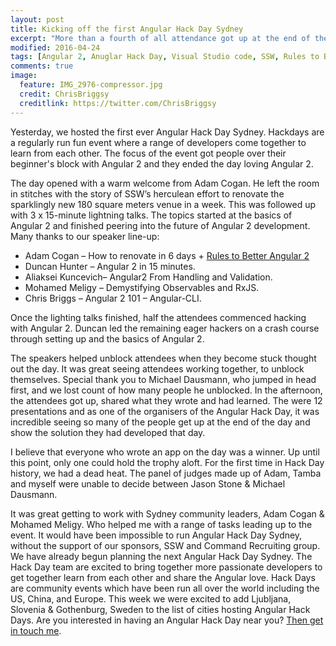 ```yaml
---
layout: post
title: Kicking off the first Angular Hack Day Sydney
excerpt: "More than a fourth of all attendance got up at the end of the day and showed the angular apps they had developed on that day."
modified: 2016-04-24
tags: [Angular 2, Anuglar Hack Day, Visual Studio code, SSW, Rules to Better Angular 2]
comments: true
image:
  feature: IMG_2976-compressor.jpg
  credit: ChrisBriggsy
  creditlink: https://twitter.com/ChrisBriggsy
---
```


Yesterday, we hosted the first ever Angular Hack Day Sydney. Hackdays are a regularly run fun event where a range of developers come together to learn from each other. The focus of the event got people over their beginner's block with Angular 2 and they ended the day loving Angular 2.
 
The day opened with a warm welcome from Adam Cogan. He left the room in stitches with the story of SSW’s herculean effort to renovate the sparklingly new 180 square meters venue in a week. This was followed up with 3 x 15-minute lightning talks. The topics started at the basics of Angular 2 and finished peering into the future of Angular 2 development.
Many thanks to our speaker line-up:

* Adam Cogan – How to renovate in 6 days + [Rules to Better Angular 2](https://rules.ssw.com.au/rules-to-better-angular-2)
* Duncan Hunter – Angular 2 in 15 minutes.
* Aliaksei Kuncevich– Angular2 From Handling and Validation.
* Mohamed Meligy – Demystifying Observables and RxJS.
* Chris Briggs – Angular 2 101 – Angular-CLI.

Once the lighting talks finished, half the attendees commenced hacking with Angular 2. Duncan led the remaining eager hackers on a crash course through setting up and the basics of Angular 2. 
 
The speakers helped unblock attendees when they become stuck thought out the day. It was great seeing attendees working together, to unblock themselves. Special thank you to Michael Dausmann, who jumped in head first, and we lost count of how many people he unblocked.
In the afternoon, the attendees got up, shared what they wrote and had learned. The were 12 presentations and as one of the organisers of the Angular Hack Day, it was incredible seeing so many of the people get up at the end of the day and show the solution they had developed that day. 
 
I believe that everyone who wrote an app on the day was a winner. Up until this point, only one could hold the trophy aloft. For the first time in Hack Day history, we had a dead heat. The panel of judges made up of Adam, Tamba and myself were unable to decide between Jason Stone & Michael Dausmann.
 
It was great getting to work with Sydney community leaders, Adam Cogan & Mohamed Meligy. Who helped me with a range of tasks leading up to the event. It would have been impossible to run Angular Hack Day Sydney, without the support of our sponsors, SSW and Command Recruiting group.
We have already begun planning the next Angular Hack Day Sydney.  The Hack Day team are excited to bring together more passionate developers to get together learn from each other and share the Angular love.
Hack Days are community events which have been run all over the world including the US, China, and Europe. This week we were excited to add Ljubljana, Slovenia & Gothenburg, Sweden to the list of cities hosting Angular Hack Days. Are you interested in having an Angular Hack Day near you? [Then get in touch me](http://angularhackday.com/angular-hack-day-near-you/).